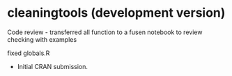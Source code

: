 # cleaningtools (development version)

 Code review - transferred all function to a fusen notebook to review checking with examples
 
 fixed globals.R

* Initial CRAN submission.
